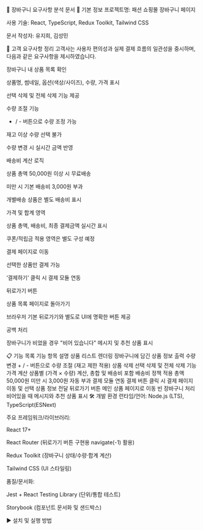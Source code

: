 🛒 장바구니 요구사항 분석 문서
📌 기본 정보
프로젝트명: 패션 쇼핑몰 장바구니 페이지

사용 기술: React, TypeScript, Redux Toolkit, Tailwind CSS

문서 작성자: 유지희, 김성민

📝 고객 요구사항 정리
고객사는 사용자 편의성과 실제 결제 흐름의 일관성을 중시하며, 다음과 같은 요구사항을 제시하였습니다.

장바구니 내 상품 목록 확인

상품명, 썸네일, 옵션(색상/사이즈), 수량, 가격 표시

선택 삭제 및 전체 삭제 기능 제공

수량 조절 기능

+ / - 버튼으로 수량 조정 가능

재고 이상 수량 선택 불가

수량 변경 시 실시간 금액 반영

배송비 계산 로직

상품 총액 50,000원 이상 시 무료배송

미만 시 기본 배송비 3,000원 부과

개별배송 상품은 별도 배송비 표시

가격 및 합계 영역

상품 총액, 배송비, 최종 결제금액 실시간 표시

쿠폰/적립금 적용 영역은 별도 구성 예정

결제 페이지로 이동

선택한 상품만 결제 가능

‘결제하기’ 클릭 시 결제 모듈 연동

뒤로가기 버튼

상품 목록 페이지로 돌아가기

브라우저 기본 뒤로가기와 별도로 UI에 명확한 버튼 제공

공백 처리

장바구니가 비었을 경우 "비어 있습니다" 메시지 및 추천 상품 표시

📋 기능 목록
기능 항목	설명
상품 리스트 렌더링	장바구니에 담긴 상품 정보 출력
수량 변경	+ / - 버튼으로 수량 조절 (재고 제한 적용)
상품 삭제	선택 삭제 및 전체 삭제 기능
가격 계산	상품별 (가격 × 수량) 계산, 총합 및 배송비 포함
배송비 정책 적용	총액 50,000원 미만 시 3,000원 자동 부과
결제 모듈 연동	결제 버튼 클릭 시 결제 페이지 이동 및 선택 상품 정보 전달
뒤로가기 버튼	메인 상품 페이지로 이동
빈 장바구니 처리	비어있을 때 메시지와 추천 상품 표시
🛠 개발 환경
런타임/언어: Node.js (LTS), TypeScript(ESNext)

주요 프레임워크/라이브러리:

React 17+

React Router (뒤로가기 버튼 구현용 navigate(-1) 활용)

Redux Toolkit (장바구니 상태/수량·합계 계산)

Tailwind CSS (UI 스타일링)

품질/문서화:

Jest + React Testing Library (단위/통합 테스트)

Storybook (컴포넌트 문서화 및 샌드박스)

▶️ 설치 및 실행 방법
